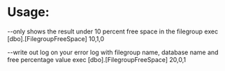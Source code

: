 <h1>Usage:</h1>

--only shows the result under 10 percent free space in the filegroup
exec [dbo].[FilegroupFreeSpace] 10,1,0 

--write out log on your error log with filegroup name, database name and free percentage value
exec [dbo].[FilegroupFreeSpace] 20,0,1 


